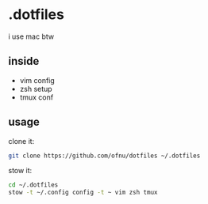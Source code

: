 # .dotfiles
i use mac btw

## inside
- vim config
- zsh setup
- tmux conf

## usage
clone it:
```bash
git clone https://github.com/ofnu/dotfiles ~/.dotfiles
```

stow it:
```bash
cd ~/.dotfiles
stow -t ~/.config config -t ~ vim zsh tmux
```
